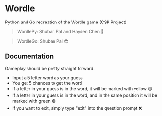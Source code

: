 # Wordle
Python and Go recreation of the Wordle game (CSP Project)

> WordlePy: Shuban Pal and Hayden Chen 🤠

> WordleGo: Shuban Pal 😎

## Documentation
Gameplay should be pretty straight forward. 

* Input a 5 letter word as your guess
* You get 5 chances to get the word 
* If a letter in your guess is in the word, it will be marked with yellow 🟡
* If a letter in your guess is in the word, and in the same position it will be marked with green 🟢
* If you want to exit, simply type "exit" into the question prompt ❌
